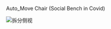 Auto_Move Chair (Social Bench in Covid)

![拆分侧视](https://github.com/user-attachments/assets/617ec45c-5f06-440d-8043-59c03ec41abf)
